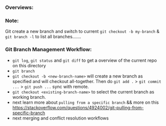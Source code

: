 ### Overviews:

### Note:
Git create a new branch and switch to current `git checkout -b my-branch` & `git branch -l` to list all branches.......

### Git Branch Management Workflow:
- `git log`, `git status` and `git diff` to get a overview of the current repo on this directory 
- `git branch`
- `git checkout -b <new-branch-name>` will create a new branch as specified and will checkout all-together. Then do `git add .` > `git commit ...` > `git push ...` sync with remote.
- `git checkout <existing-branch-name>` to select the current branch as working branch.
- next learn more about `pulling from a specific branch` && more on this https://stackoverflow.com/questions/4924002/git-pulling-from-specific-branch
- next merging and conflict resolution workflows